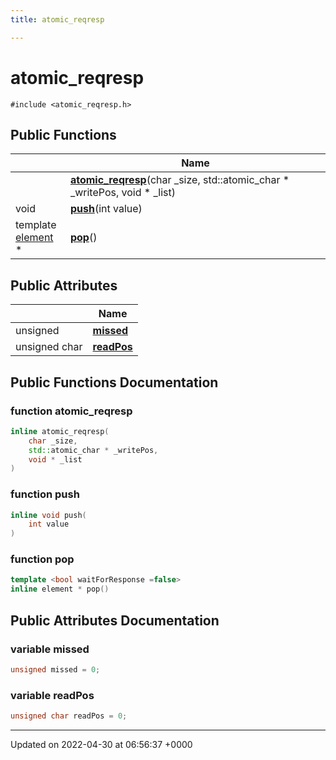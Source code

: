 ```yaml
---
title: atomic_reqresp

---
```


# atomic_reqresp






`#include <atomic_reqresp.h>`

## Public Functions

|                | Name           |
| -------------- | -------------- |
| | **[atomic_reqresp](Classes/classatomic__reqresp.md#function-atomic-reqresp)**(char _size, std::atomic_char * _writePos, void * _list) |
| void | **[push](Classes/classatomic__reqresp.md#function-push)**(int value) |
| template <bool waitForResponse =false\> <br>[element](Classes/structelement.md) * | **[pop](Classes/classatomic__reqresp.md#function-pop)**() |

## Public Attributes

|                | Name           |
| -------------- | -------------- |
| unsigned | **[missed](Classes/classatomic__reqresp.md#variable-missed)**  |
| unsigned char | **[readPos](Classes/classatomic__reqresp.md#variable-readpos)**  |

## Public Functions Documentation

### function atomic_reqresp

```cpp
inline atomic_reqresp(
    char _size,
    std::atomic_char * _writePos,
    void * _list
)
```


### function push

```cpp
inline void push(
    int value
)
```


### function pop

```cpp
template <bool waitForResponse =false>
inline element * pop()
```


## Public Attributes Documentation

### variable missed

```cpp
unsigned missed = 0;
```


### variable readPos

```cpp
unsigned char readPos = 0;
```


-------------------------------

Updated on 2022-04-30 at 06:56:37 +0000